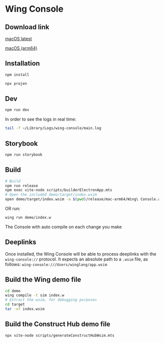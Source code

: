 # Wing Console

## Download link

[macOS latest](https://wing-console.s3.amazonaws.com/wing-console.dmg)

[macOS (arm64)](https://wing-console.s3.amazonaws.com/wing-console-arm64.dmg)

## Installation

```sh
npm install

npx projen
```

## Dev

```sh
npm run dev
```

In order to see the logs in real time:

```sh
tail -f ~/Library/Logs/wing-console/main.log
```

## Storybook

```sh
npm run storybook
```

## Build

```sh
# Build
npm run release
npm exec vite-node scripts/builderElectronApp.mts
# Open the included demo/target/index.wsim
open demo/target/index.wsim -a $(pwd)/release/mac-arm64/Wing\ Console.app
```

OR run:

```sh
wing run demo/index.w
```

The Console with auto compile on each change you make

## Deeplinks

Once installed, the Wing Console will be able to process deeplinks with the `wing-console://` protocol. It expects an absolute path to a `.wsim` file, as follows: `wing-console:///Users/winglang/app.wsim`

## Build the Wing demo file

```sh
cd demo
wing compile -t sim index.w
# Extract the wsim, for debugging purposes
cd target
tar -xf index.wsim
```

## Build the Construct Hub demo file

```sh
npx vite-node scripts/generateConstructHubWsim.mts
```
